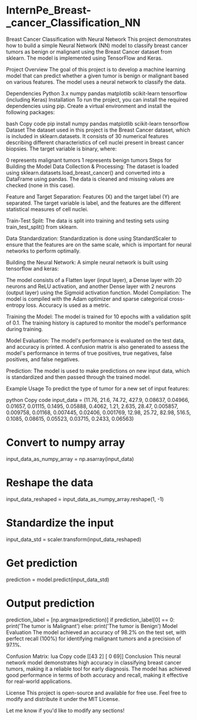 # InternPe_Breast-_cancer_Classification_NN

Breast Cancer Classification with Neural Network
This project demonstrates how to build a simple Neural Network (NN) model to classify breast cancer tumors as benign or malignant using the Breast Cancer dataset from sklearn. The model is implemented using TensorFlow and Keras.

Project Overview
The goal of this project is to develop a machine learning model that can predict whether a given tumor is benign or malignant based on various features. The model uses a neural network to classify the data.

Dependencies
Python 3.x
numpy
pandas
matplotlib
scikit-learn
tensorflow (including Keras)
Installation
To run the project, you can install the required dependencies using pip. Create a virtual environment and install the following packages:

bash
Copy code
pip install numpy pandas matplotlib scikit-learn tensorflow
Dataset
The dataset used in this project is the Breast Cancer dataset, which is included in sklearn.datasets. It consists of 30 numerical features describing different characteristics of cell nuclei present in breast cancer biopsies. The target variable is binary, where:

0 represents malignant tumors
1 represents benign tumors
Steps for Building the Model
Data Collection & Processing: The dataset is loaded using sklearn.datasets.load_breast_cancer() and converted into a DataFrame using pandas. The data is cleaned and missing values are checked (none in this case).

Feature and Target Separation: Features (X) and the target label (Y) are separated. The target variable is label, and the features are the different statistical measures of cell nuclei.

Train-Test Split: The data is split into training and testing sets using train_test_split() from sklearn.

Data Standardization: Standardization is done using StandardScaler to ensure that the features are on the same scale, which is important for neural networks to perform optimally.

Building the Neural Network: A simple neural network is built using tensorflow and keras:

The model consists of a Flatten layer (input layer), a Dense layer with 20 neurons and ReLU activation, and another Dense layer with 2 neurons (output layer) using the Sigmoid activation function.
Model Compilation: The model is compiled with the Adam optimizer and sparse categorical cross-entropy loss. Accuracy is used as a metric.

Training the Model: The model is trained for 10 epochs with a validation split of 0.1. The training history is captured to monitor the model's performance during training.

Model Evaluation: The model's performance is evaluated on the test data, and accuracy is printed. A confusion matrix is also generated to assess the model's performance in terms of true positives, true negatives, false positives, and false negatives.

Prediction: The model is used to make predictions on new input data, which is standardized and then passed through the trained model.

Example Usage
To predict the type of tumor for a new set of input features:

python
Copy code
input_data = (11.76, 21.6, 74.72, 427.9, 0.08637, 0.04966, 0.01657, 0.01115, 0.1495, 0.05888, 0.4062, 1.21, 2.635, 28.47, 0.005857, 0.009758, 0.01168, 0.007445, 0.02406, 0.001769, 12.98, 25.72, 82.98, 516.5, 0.1085, 0.08615, 0.05523, 0.03715, 0.2433, 0.06563)

# Convert to numpy array
input_data_as_numpy_array = np.asarray(input_data)

# Reshape the data
input_data_reshaped = input_data_as_numpy_array.reshape(1, -1)

# Standardize the input
input_data_std = scaler.transform(input_data_reshaped)

# Get prediction
prediction = model.predict(input_data_std)

# Output prediction
prediction_label = [np.argmax(prediction)]
if prediction_label[0] == 0:
    print('The tumor is Malignant')
else:
    print('The tumor is Benign')
Model Evaluation
The model achieved an accuracy of 98.2% on the test set, with perfect recall (100%) for identifying malignant tumors and a precision of 97.1%.

Confusion Matrix:
lua
Copy code
[[43  2]
 [ 0 69]]
Conclusion
This neural network model demonstrates high accuracy in classifying breast cancer tumors, making it a reliable tool for early diagnosis. The model has achieved good performance in terms of both accuracy and recall, making it effective for real-world applications.

License
This project is open-source and available for free use. Feel free to modify and distribute it under the MIT License.

Let me know if you'd like to modify any sections!






